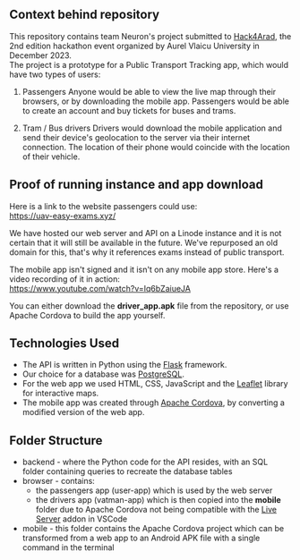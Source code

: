 ## Context behind repository
This repository contains team Neuron's project submitted to [Hack4Arad](https://hack4arad.uav.ro/), the 2nd edition hackathon event organized by Aurel Vlaicu University in December 2023.  
The project is a prototype for a Public Transport Tracking app, which would have two types of users:

1. Passengers
   Anyone would be able to view the live map through their browsers, or by downloading the mobile app. Passengers would be able to create an account and buy tickets for buses and trams. 

2. Tram / Bus drivers
   Drivers would download the mobile application and send their device's geolocation to the server via their internet connection. The location of their phone would coincide with the location of their vehicle.

## Proof of running instance and app download
Here is a link to the website passengers could use:  
https://uav-easy-exams.xyz/

We have hosted our web server and API on a Linode instance and it is not certain that it will still be available in the future. We've repurposed an old domain for this, that's why it references exams instead of public transport. 

The mobile app isn't signed and it isn't on any mobile app store. Here's a video recording of it in action:  
https://www.youtube.com/watch?v=Iq6bZaiueJA

You can either download the **driver_app.apk** file from the repository, or use Apache Cordova to build the app yourself.

## Technologies Used
* The API is written in Python using the [Flask](https://flask.palletsprojects.com/en/3.0.x/) framework. 
* Our choice for a database was [PostgreSQL](https://www.postgresql.org/).
* For the web app we used HTML, CSS, JavaScript and the [Leaflet](https://leafletjs.com/) library for interactive maps.
* The mobile app was created through [Apache Cordova](https://cordova.apache.org/), by converting a modified version of the web app.


## Folder Structure
* backend - where the Python code for the API resides, with an SQL folder containing queries to recreate the database tables
* browser - contains:
  * the passengers app (user-app) which is used by the web server
  * the drivers app (vatman-app) which is then copied into the **mobile** folder due to Apache Cordova not being compatible with the [Live Server](https://marketplace.visualstudio.com/items?itemName=ritwickdey.LiveServer) addon in VSCode
* mobile - this folder contains the Apache Cordova project which can be transformed from a web app to an Android APK file with a single command in the terminal
